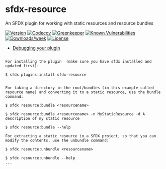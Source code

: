 sfdx-resource
===========

An SFDX plugin for working with static resources and resource bundles

[![Version](https://img.shields.io/npm/v/sfdx-respource.svg)](https://npmjs.org/package/sfdx-resource)
[![Codecov](https://codecov.io/gh/dancinllama/sfdx-resource/branch/master/graph/badge.svg)](https://codecov.io/gh/dancinllama/sfdx-bundle)
[![Greenkeeper](https://badges.greenkeeper.io/dancinllama/sfdx-resource.svg)](https://greenkeeper.io/)
[![Known Vulnerabilities](https://snyk.io/test/github/dancinllama/sfdx-resource/badge.svg)](https://snyk.io/test/github/dancinllama/sfdx-resource)
[![Downloads/week](https://img.shields.io/npm/dw/sfdx-resource.svg)](https://npmjs.org/package/sfdx-resource)
[![License](https://img.shields.io/npm/l/sfdx-resource.svg)](https://github.com/dancinllama/sfdx-resource/blob/master/package.json)

<!-- toc -->
* [Debugging your plugin](#debugging-your-plugin)
<!-- tocstop -->
<!-- install -->
<!-- usage -->
```sh-session

For installing the plugin  (make sure you have sfdx installed and updated first):

$ sfdx plugins:install sfdx-resource


For taking a directory in the root/bundles (in this example called resource name) and converting it to a static resource, use the bundle command:

$ sfdx resource:bundle <resourcename>

$ sfdx resource:bundle <resourcename> -n MyStaticResource -d A description of my static resource

$ sfdx resource:bundle --help

For extracting a static resource in a SFDX project, so that you can modify the contents, use the unbundle command:

$ sfdx resource:unbundle <resourcename>

$ sfdx resource:unbundle --help
...
```
<!-- usagestop -->
<!-- commands -->

<!-- commandsstop -->
<!-- debugging-your-plugin -->
